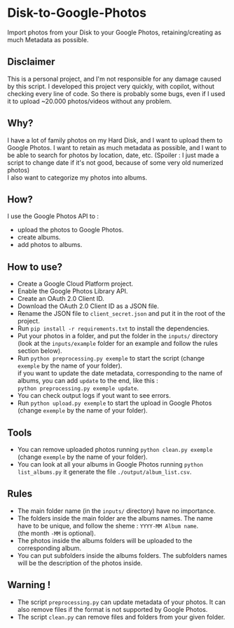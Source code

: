 # Disk-to-Google-Photos
Import photos from your Disk to your Google Photos, retaining/creating as much Metadata as possible.

## Disclaimer
This is a personal project, and I'm not responsible for any damage caused by this script.
I developed this project very quickly, with copilot, without checking every line of code. So there is probably some bugs, even if I used it to upload ~20.000 photos/videos without any problem.

## Why?
I have a lot of family photos on my Hard Disk, and I want to upload them to Google Photos. I want to retain as much metadata as possible, and I want to be able to search for photos by location, date, etc. (Spoiler : I just made a script to change date if it's not good, because of some very old numerized photos)    
I also want to categorize my photos into albums.

## How?
I use the Google Photos API to : 
- upload the photos to Google Photos.
- create albums.
- add photos to albums.

## How to use?
- Create a Google Cloud Platform project.
- Enable the Google Photos Library API.
- Create an OAuth 2.0 Client ID.
- Download the OAuth 2.0 Client ID as a JSON file.
- Rename the JSON file to `client_secret.json` and put it in the root of the project.
- Run `pip install -r requirements.txt` to install the dependencies.
- Put your photos in a folder, and put the folder in the `inputs/` directory (look at the `inputs/example` folder for an example and follow the rules section below).
- Run `python preprocessing.py exemple` to start the script (change `exemple` by the name of your folder).  
    if you want to update the date metadata, corresponding to the name of albums, you can add `update` to the end, like this :  
    `python preprocessing.py exemple update`.
- You can check output logs if yout want to see errors.
- Run `python upload.py exemple` to start the upload in Google Photos (change `exemple` by the name of your folder).

## Tools
- You can remove uploaded photos running `python clean.py exemple` (change `exemple` by the name of your folder).
- You can look at all your albums in Google Photos running `python list_albums.py` it generate the file `./output/album_list.csv`.

## Rules
- The main folder name (in the `inputs/` directory) have no importance.
- The folders inside the main folder are the albums names. The name have to be unique, and follow the sheme : `YYYY-MM Album name`.  
    (the month `-MM` is optional).
- The photos inside the albums folders will be uploaded to the corresponding album.
- You can put subfolders inside the albums folders. The subfolders names will be the description of the photos inside.

## Warning !
- The script `preprocessing.py` can update metadata of your photos. It can also remove files if the format is not supported by Google Photos.
- The script `clean.py` can remove files and folders from your given folder.